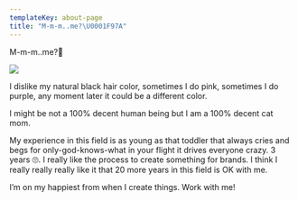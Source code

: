 ```yaml
---
templateKey: about-page
title: "M-m-m..me?\U0001F97A"
---
```

M-m-m..me?🥺

![](/img/websito.jpg)

I dislike my natural black hair color, sometimes I do pink, sometimes I do purple, any moment later it could be a different color.

I might be not a 100% decent human being but I am a 100% decent cat mom.

My experience in this field is as young as that toddler that always cries and begs for only-god-knows-what in your flight it drives everyone crazy. 3 years 🙄. I really like the process to create something for brands. I think I really really really like it that 20 more years in this field is OK with me.



I’m on my happiest from when I create things. Work with me!
